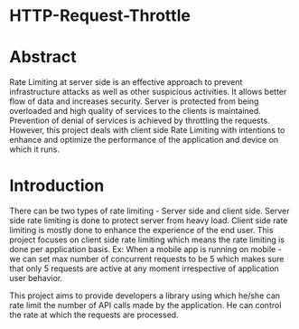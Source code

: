 # HTTP-Request-Throttle


# Abstract 
Rate Limiting at server side is an effective approach to prevent infrastructure attacks as well as other suspicious activities. It allows better flow of data and increases security. Server is protected from being overloaded and high quality of services to the clients is maintained. Prevention of denial of services is achieved by throttling the requests. However, this project deals with client side Rate Limiting with intentions to enhance and optimize the performance of the application and device on which it runs.


# Introduction

There can be two types of rate limiting - Server side and client side. Server side rate limiting is done to protect server from heavy load. Client side rate limiting is mostly done to enhance the experience of the end user. This project focuses on client side rate limiting which means the rate limiting is done per application basis. Ex: When a mobile app is running on mobile - we can set max number of concurrent requests to be 5 which makes sure that only 5 requests are active at any moment irrespective of application user behavior.  

This project aims to provide developers a library using which he/she can rate limit the number of API calls made by the application. He can control the rate at which the requests are processed. 

